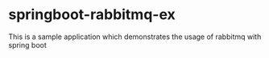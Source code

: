 # springboot-rabbitmq-ex
This is  a sample application which demonstrates the usage of rabbitmq with spring boot
